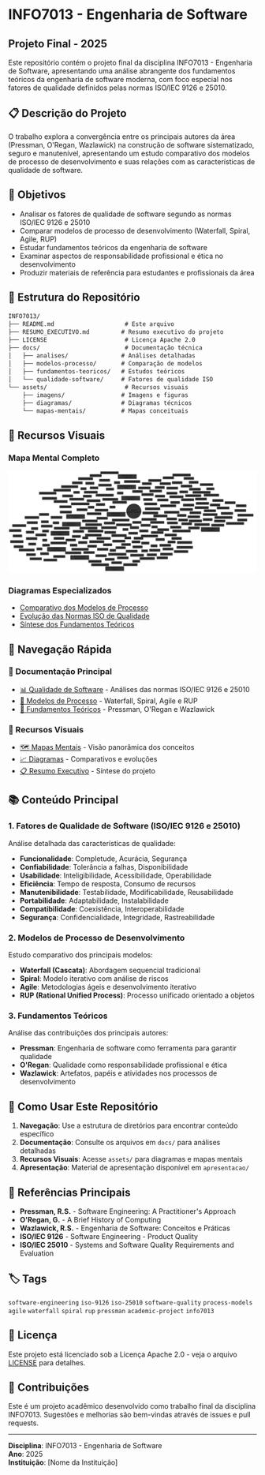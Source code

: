 # INFO7013 - Engenharia de Software

## Projeto Final - 2025

Este repositório contém o projeto final da disciplina INFO7013 - Engenharia de Software, apresentando uma análise abrangente dos fundamentos teóricos da engenharia de software moderna, com foco especial nos fatores de qualidade definidos pelas normas ISO/IEC 9126 e 25010.

## 📋 Descrição do Projeto

O trabalho explora a convergência entre os principais autores da área (Pressman, O'Regan, Wazlawick) na construção de software sistematizado, seguro e manutenível, apresentando um estudo comparativo dos modelos de processo de desenvolvimento e suas relações com as características de qualidade de software.

## 🎯 Objetivos

- Analisar os fatores de qualidade de software segundo as normas ISO/IEC 9126 e 25010
- Comparar modelos de processo de desenvolvimento (Waterfall, Spiral, Agile, RUP)
- Estudar fundamentos teóricos da engenharia de software
- Examinar aspectos de responsabilidade profissional e ética no desenvolvimento
- Produzir materiais de referência para estudantes e profissionais da área

## 📁 Estrutura do Repositório

```
INFO7013/
├── README.md                    # Este arquivo
├── RESUMO_EXECUTIVO.md         # Resumo executivo do projeto
├── LICENSE                      # Licença Apache 2.0
├── docs/                        # Documentação técnica
│   ├── analises/               # Análises detalhadas
│   ├── modelos-processo/       # Comparação de modelos
│   ├── fundamentos-teoricos/   # Estudos teóricos
│   └── qualidade-software/     # Fatores de qualidade ISO
└── assets/                      # Recursos visuais
    ├── imagens/                # Imagens e figuras
    ├── diagramas/              # Diagramas técnicos
    └── mapas-mentais/          # Mapas conceituais
```

## 🎨 Recursos Visuais

### Mapa Mental Completo
![Mapa Mental INFO7013](assets/mapas-mentais/mapa-mental-info7013.png)

### Diagramas Especializados
- [Comparativo dos Modelos de Processo](assets/diagramas/comparativo-modelos-processo.png)
- [Evolução das Normas ISO de Qualidade](assets/diagramas/evolucao-iso-qualidade.png)
- [Síntese dos Fundamentos Teóricos](assets/diagramas/sintese-autores.png)

## 🚀 Navegação Rápida

### 📖 Documentação Principal
- [📊 Qualidade de Software](docs/qualidade-software/) - Análises das normas ISO/IEC 9126 e 25010
- [🔄 Modelos de Processo](docs/modelos-processo/) - Waterfall, Spiral, Agile e RUP
- [🧠 Fundamentos Teóricos](docs/fundamentos-teoricos/) - Pressman, O'Regan e Wazlawick

### 🎨 Recursos Visuais
- [🗺️ Mapas Mentais](assets/mapas-mentais/) - Visão panorâmica dos conceitos
- [📈 Diagramas](assets/diagramas/) - Comparativos e evoluções
- [📋 Resumo Executivo](RESUMO_EXECUTIVO.md) - Síntese do projeto

## 📚 Conteúdo Principal

### 1. Fatores de Qualidade de Software (ISO/IEC 9126 e 25010)

Análise detalhada das características de qualidade:
- **Funcionalidade**: Completude, Acurácia, Segurança
- **Confiabilidade**: Tolerância a falhas, Disponibilidade
- **Usabilidade**: Inteligibilidade, Acessibilidade, Operabilidade
- **Eficiência**: Tempo de resposta, Consumo de recursos
- **Manutenibilidade**: Testabilidade, Modificabilidade, Reusabilidade
- **Portabilidade**: Adaptabilidade, Instalabilidade
- **Compatibilidade**: Coexistência, Interoperabilidade
- **Segurança**: Confidencialidade, Integridade, Rastreabilidade

### 2. Modelos de Processo de Desenvolvimento

Estudo comparativo dos principais modelos:
- **Waterfall (Cascata)**: Abordagem sequencial tradicional
- **Spiral**: Modelo iterativo com análise de riscos
- **Agile**: Metodologias ágeis e desenvolvimento iterativo
- **RUP (Rational Unified Process)**: Processo unificado orientado a objetos

### 3. Fundamentos Teóricos

Análise das contribuições dos principais autores:
- **Pressman**: Engenharia de software como ferramenta para garantir qualidade
- **O'Regan**: Qualidade como responsabilidade profissional e ética
- **Wazlawick**: Artefatos, papéis e atividades nos processos de desenvolvimento

## 🔧 Como Usar Este Repositório

1. **Navegação**: Use a estrutura de diretórios para encontrar conteúdo específico
2. **Documentação**: Consulte os arquivos em `docs/` para análises detalhadas
3. **Recursos Visuais**: Acesse `assets/` para diagramas e mapas mentais
4. **Apresentação**: Material de apresentação disponível em `apresentacao/`

## 📖 Referências Principais

- **Pressman, R.S.** - Software Engineering: A Practitioner's Approach
- **O'Regan, G.** - A Brief History of Computing
- **Wazlawick, R.S.** - Engenharia de Software: Conceitos e Práticas
- **ISO/IEC 9126** - Software Engineering - Product Quality
- **ISO/IEC 25010** - Systems and Software Quality Requirements and Evaluation

## 🏷️ Tags

`software-engineering` `iso-9126` `iso-25010` `software-quality` `process-models` `agile` `waterfall` `spiral` `rup` `pressman` `academic-project` `info7013`

## 📄 Licença

Este projeto está licenciado sob a Licença Apache 2.0 - veja o arquivo [LICENSE](LICENSE) para detalhes.

## 👥 Contribuições

Este é um projeto acadêmico desenvolvido como trabalho final da disciplina INFO7013. Sugestões e melhorias são bem-vindas através de issues e pull requests.

---

**Disciplina**: INFO7013 - Engenharia de Software  
**Ano**: 2025  
**Instituição**: [Nome da Instituição]

